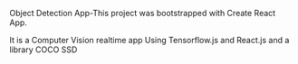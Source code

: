 Object Detection App-This project was bootstrapped with Create React App.

It is a Computer Vision realtime app Using Tensorflow.js and React.js and a library COCO SSD 
